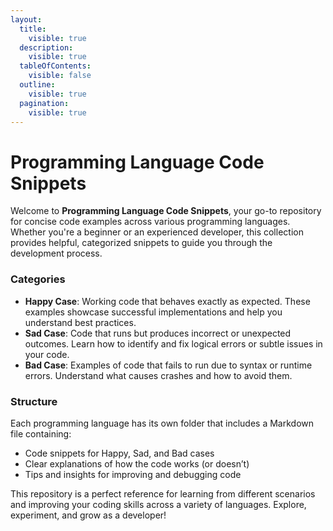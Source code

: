 ```yaml
---
layout:
  title:
    visible: true
  description:
    visible: true
  tableOfContents:
    visible: false
  outline:
    visible: true
  pagination:
    visible: true
---
```


# Programming Language Code Snippets

Welcome to **Programming Language Code Snippets**, your go-to repository for concise code examples across various programming languages. Whether you're a beginner or an experienced developer, this collection provides helpful, categorized snippets to guide you through the development process.

### Categories

* **Happy Case**: Working code that behaves exactly as expected. These examples showcase successful implementations and help you understand best practices.
* **Sad Case**: Code that runs but produces incorrect or unexpected outcomes. Learn how to identify and fix logical errors or subtle issues in your code.
* **Bad Case**: Examples of code that fails to run due to syntax or runtime errors. Understand what causes crashes and how to avoid them.

### Structure

Each programming language has its own folder that includes a Markdown file containing:

* Code snippets for Happy, Sad, and Bad cases
* Clear explanations of how the code works (or doesn’t)
* Tips and insights for improving and debugging code

This repository is a perfect reference for learning from different scenarios and improving your coding skills across a variety of languages. Explore, experiment, and grow as a developer!
